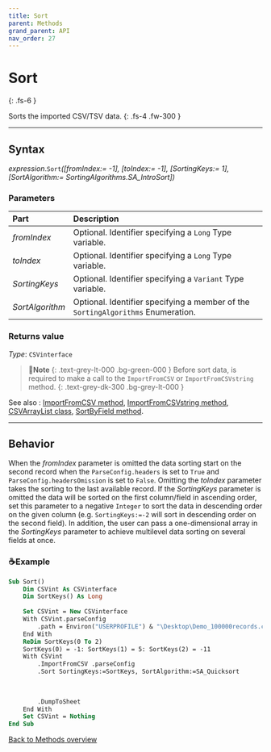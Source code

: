```yaml
---
title: Sort
parent: Methods
grand_parent: API
nav_order: 27
---
```


# Sort
{: .fs-6 }

Sorts the imported CSV/TSV data.
{: .fs-4 .fw-300 }

---

## Syntax

*expression*.`Sort`*(\[fromIndex:= -1\], \[toIndex:= -1\], \[SortingKeys:= 1\], \[SortAlgorithm:= SortingAlgorithms.SA_IntroSort\])*

### Parameters

<table>
<thead>
<tr>
<th style="text-align: left;">Part</th>
<th style="text-align: left;">Description</th>
</tr>
</thead>
<tbody>
<tr>
<td style="text-align: left;"><em>fromIndex</em></td>
<td style="text-align: left;">Optional. Identifier specifying a <code>Long</code> Type variable.</td>
</tr>
<tr>
<td style="text-align: left;"><em>toIndex</em></td>
<td style="text-align: left;">Optional. Identifier specifying a <code>Long</code> Type variable.</td>
</tr>
<tr>
<td style="text-align: left;"><em>SortingKeys</em></td>
<td style="text-align: left;">Optional. Identifier specifying a <code>Variant</code> Type variable.</td>
</tr>
<tr>
<td style="text-align: left;"><em>SortAlgorithm</em></td>
<td style="text-align: left;">Optional. Identifier specifying a member of the <code>SortingAlgorithms</code> Enumeration.</td>
</tr>
</tbody>
</table>

### Returns value

*Type*: `CSVinterface`

>📝**Note**
>{: .text-grey-lt-000 .bg-green-000 }
>Before sort data, is required to make a call to the `ImportFromCSV` or `ImportFromCSVstring` method.
{: .text-grey-dk-300 .bg-grey-lt-000 }

See also
: [ImportFromCSV method](https://ws-garcia.github.io/VBA-CSV-interface/api/methods/importfromcsv.html), [ImportFromCSVstring method](https://ws-garcia.github.io/VBA-CSV-interface/api/methods/importfromcsvstring.html), [CSVArrayList class](https://ws-garcia.github.io/VBA-CSV-interface/api/csvarraylist.html), [SortByField method](https://ws-garcia.github.io/VBA-CSV-interface/api/methods/sortbyfield.html).

---

## Behavior

When the *fromIndex* parameter is omitted the data sorting start on the second record when the `ParseConfig.headers` is set to `True` and `ParseConfig.headersOmission` is set to `False`. Omitting the *toIndex* parameter takes the sorting to the last available record. If the *SortingKeys* parameter is omitted the data will be sorted on the first column/field in ascending order, set this parameter to a negative `Integer` to sort the data in descending order on the given column (e.g. `SortingKeys:=-2` will sort in descending order on the second field). In addition, the user can pass a one-dimensional array in the *SortingKeys* parameter to achieve multilevel data sorting on several fields at once.

### ☕Example

```vb
Sub Sort()
    Dim CSVint As CSVinterface
    Dim SortKeys() As Long
    
    Set CSVint = New CSVinterface
    With CSVint.parseConfig
        .path = Environ("USERPROFILE") & "\Desktop\Demo_100000records.csv"
    End With
    ReDim SortKeys(0 To 2)
    SortKeys(0) = -1: SortKeys(1) = 5: SortKeys(2) = -11
    With CSVint
        .ImportFromCSV .parseConfig
        .Sort SortingKeys:=SortKeys, SortAlgorithm:=SA_Quicksort                'Sort the data in descending order on column 1,
                                                                                'then sort in ascending order on column 5 and
                                                                                'sort in descending order on column 11. This
                                                                                'multi-level is "stable".
        .DumpToSheet
    End With
    Set CSVint = Nothing
End Sub
```

[Back to Methods overview](https://ws-garcia.github.io/VBA-CSV-interface/api/methods/)
